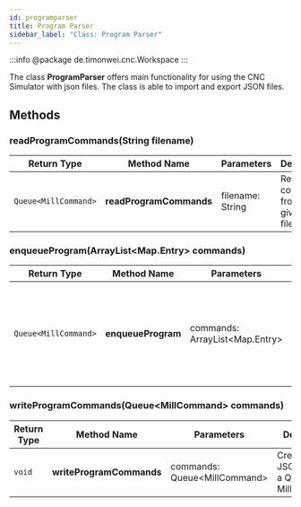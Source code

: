 ```yaml
---
id: programparser
title: Program Parser
sidebar_label: "Class: Program Parser"
---
```


:::info
@package de.timonwei.cnc.Workspace
:::


The class **ProgramParser** offers main functionality for using the CNC Simulator with json files. The class is able to import and export JSON files.

## Methods

### readProgramCommands(String filename)
| Return Type   | Method Name            | Parameters                | Description    |
| ------------- | ---------------------- | ------------------------- | -------------- |
| `Queue<MillCommand>` | **readProgramCommands**            | filename: String      | Reads the commands from a given JSON file |

### enqueueProgram(ArrayList\<Map.Entry\> commands)
| Return Type   | Method Name            | Parameters                | Description             |
| ------------- | ---------------------- | ------------------------- | ----------------------- |
| `Queue<MillCommand>` | **enqueueProgram**            | commands: ArrayList\<Map.Entry\>      | Converts the Map.Entry's to a class and returns a queue for the program execution |


### writeProgramCommands(Queue\<MillCommand\> commands)
| Return Type   | Method Name            | Parameters                | Description    |
| ------------- | ---------------------- | ------------------------- | -------------- |
| `void` | **writeProgramCommands**            | commands: Queue\<MillCommand\>      | Creates a JSON file from a Queue of MillCommands  |